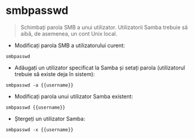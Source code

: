 # smbpasswd

> Schimbați parola SMB a unui utilizator.
> Utilizatorii Samba trebuie să aibă, de asemenea, un cont Unix local.

- Modificați parola SMB a utilizatorului curent:

`smbpasswd`

- Adăugați un utilizator specificat la Samba și setați parola (utilizatorul trebuie să existe deja în sistem):

`smbpasswd -a {{username}}`

- Modificați parola unui utilizator Samba existent:

`smbpasswd {{username}}`

- Ștergeți un utilizator Samba:

`smbpasswd -x {{username}}`
